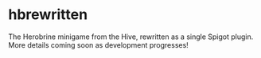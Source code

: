 # hbrewritten
The Herobrine minigame from the Hive, rewritten as a single Spigot plugin. More details coming soon as development progresses!
